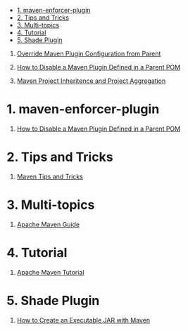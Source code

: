 
<!-- TOC -->

- [1. maven-enforcer-plugin](#1-maven-enforcer-plugin)
- [2. Tips and Tricks](#2-tips-and-tricks)
- [3. Multi-topics](#3-multi-topics)
- [4. Tutorial](#4-tutorial)
- [5. Shade Plugin](#5-shade-plugin)

<!-- /TOC -->

1. [Override Maven Plugin Configuration from Parent](https://www.baeldung.com/maven-plugin-override-parent)
1. [How to Disable a Maven Plugin Defined in a Parent POM](https://www.baeldung.com/maven-disable-parent-pom-plugin)

1. [Maven Project Inheritence and Project Aggregation](https://medium.com/@lavishj77/maven-project-inheritence-and-project-aggregation-571975b7f807)

# 1. maven-enforcer-plugin

1. [How to Disable a Maven Plugin Defined in a Parent POM](https://www.baeldung.com/maven-disable-parent-pom-plugin)

# 2. Tips and Tricks

1. [Maven Tips and Tricks](https://itnext.io/maven-tips-and-tricks-127ca293df50)

# 3. Multi-topics

1. [Apache Maven Guide](https://www.baeldung.com/maven-guide)

# 4. Tutorial

1. [Apache Maven Tutorial](https://www.baeldung.com/maven)

# 5. Shade Plugin

1. [How to Create an Executable JAR with Maven](https://www.baeldung.com/executable-jar-with-maven)